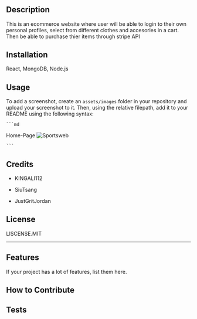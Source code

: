 # <Sportsweb>

## Description

This is an ecommerce website where user will be able to login to their own personal profiles, select from different clothes and accesories in a cart. Then be able to purchase thier items through stripe API




## Installation

React, MongoDB, Node.js


## Usage
To add a screenshot, create an `assets/images` folder in your repository and upload your screenshot to it. Then, using the relative filepath, add it to your README using the following syntax:

    ```md


  Home-Page ![Sportsweb](https://github.com/JustGritJordan/nutrition-journal/assets/111651316/61346dcc-cef5-4540-aa47-8ae21dd2ae31)

    ```

## Credits

- KINGALI112

- SiuTsang

- JustGritJordan

## License

LISCENSE.MIT

---



## Features

If your project has a lot of features, list them here.

## How to Contribute


## Tests
